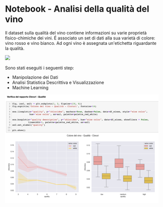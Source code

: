 # Notebook - Analisi della qualità del vino 

Il dataset sulla qualità del vino contiene informazioni su varie proprietà fisico-chimiche dei vini. É associato un set di dati alla sua varietà di colore: vino rosso e vino bianco. Ad ogni vino è assegnata un'etichetta riguardante la qualità.


![](http://pasticceriedelite.it/wp-content/uploads/2021/02/rossibianchi.jpg)


Sono stati eseguiti i seguenti step:
- Manipolazione dei Dati
- Analisi Statistica Descrittiva e Visualizzazione
- Machine Learning


![Demo Image](https://github.com/enrimon15/datascience-wine-quality/blob/master/demo_img.png)

